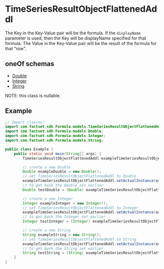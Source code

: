

# TimeSeriesResultObjectFlattenedAddl

The Key in the Key-Value pair will be the formula. If the `displayName` parameter is used, then the Key will be displayName specified for that formula. The Value in the Key-Value pair will be the result of the formula for that \"row\". 

## oneOf schemas
* [Double](Double.md)
* [Integer](Integer.md)
* [String](String.md)

NOTE: this class is nullable.

## Example
```java
// Import classes:
import com.factset.sdk.Formula.models.TimeSeriesResultObjectFlattenedAddl;
import com.factset.sdk.Formula.models.Double;
import com.factset.sdk.Formula.models.Integer;
import com.factset.sdk.Formula.models.String;

public class Example {
    public static void main(String[] args) {
        TimeSeriesResultObjectFlattenedAddl exampleTimeSeriesResultObjectFlattenedAddl = new TimeSeriesResultObjectFlattenedAddl();

        // create a new Double
        Double exampleDouble = new Double();
        // set TimeSeriesResultObjectFlattenedAddl to Double
        exampleTimeSeriesResultObjectFlattenedAddl.setActualInstance(exampleDouble);
        // to get back the Double set earlier
        Double testDouble = (Double) exampleTimeSeriesResultObjectFlattenedAddl.getActualInstance();

        // create a new Integer
        Integer exampleInteger = new Integer();
        // set TimeSeriesResultObjectFlattenedAddl to Integer
        exampleTimeSeriesResultObjectFlattenedAddl.setActualInstance(exampleInteger);
        // to get back the Integer set earlier
        Integer testInteger = (Integer) exampleTimeSeriesResultObjectFlattenedAddl.getActualInstance();

        // create a new String
        String exampleString = new String();
        // set TimeSeriesResultObjectFlattenedAddl to String
        exampleTimeSeriesResultObjectFlattenedAddl.setActualInstance(exampleString);
        // to get back the String set earlier
        String testString = (String) exampleTimeSeriesResultObjectFlattenedAddl.getActualInstance();
    }
}
```


